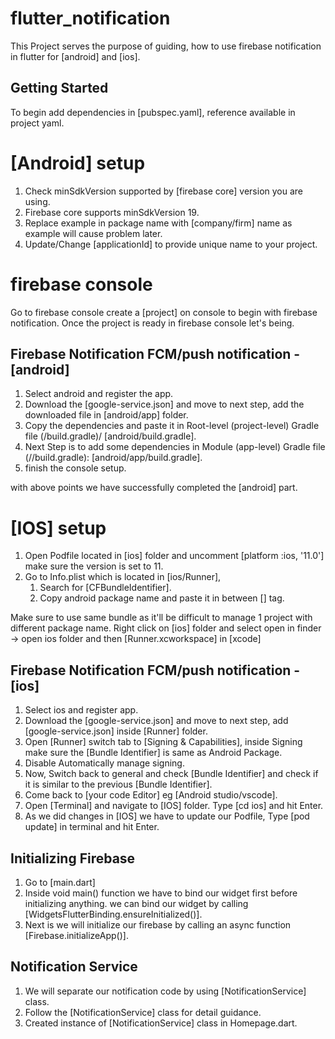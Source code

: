# flutter_notification

This Project serves the purpose of guiding,
how to use firebase notification in flutter for [android] and [ios].

## Getting Started

To begin add dependencies in [pubspec.yaml],
reference available in project yaml.

# [Android] setup

1. Check minSdkVersion supported by [firebase core] version you are using.
2. Firebase core supports minSdkVersion 19.
3. Replace example in package name with [company/firm] name as example will cause problem later.
4. Update/Change [applicationId] to provide unique name to your project.

# firebase console 

Go to firebase console create a [project] on console to begin with firebase notification.
Once the project is ready in firebase console let's being.

## Firebase Notification FCM/push notification - [android] 

1. Select android and register the app.
2. Download the [google-service.json] and move to next step, add the downloaded file in [android/app] folder.
3. Copy the dependencies and paste it in Root-level (project-level) Gradle file (<project>/build.gradle)/ [android/build.gradle].
4. Next Step is to add some dependencies in Module (app-level) Gradle file (<project>/<app-module>/build.gradle): [android/app/build.gradle].
5. finish the console setup.

with above points we have successfully completed the [android] part.

# [IOS] setup

1. Open Podfile located in [ios] folder and uncomment [platform :ios, '11.0'] make sure the version is set to 11.
2. Go to Info.plist which is located in [ios/Runner],
   1. Search for [CFBundleIdentifier].
   2. Copy android package name and paste it in between [<string>] tag.

Make sure to use same bundle as it'll be difficult to manage 1 project with different package name.
Right click on [ios] folder and select open in finder -> open ios folder and then [Runner.xcworkspace] in [xcode]

## Firebase Notification FCM/push notification - [ios]

1. Select ios and register app.
2. Download the [google-service.json] and move to next step, add [google-service.json] inside [Runner] folder.
3. Open [Runner] switch tab to [Signing & Capabilities], inside Signing make sure the [Bundle Identifier] is same as Android Package.
4. Disable Automatically manage signing. 
5. Now, Switch back to general and check [Bundle Identifier] and check if it is similar to the previous [Bundle Identifier].
6. Come back to [your code Editor] eg [Android studio/vscode].
7. Open [Terminal] and navigate to [IOS] folder. Type [cd ios] and hit Enter.
8. As we did changes in [IOS] we have to update our Podfile, Type [pod update] in terminal and hit Enter. 

## Initializing Firebase

1. Go to [main.dart]
2. Inside void main() function we have to bind our widget first before initializing anything. we can bind our widget by calling [WidgetsFlutterBinding.ensureInitialized()].
3. Next is we will initialize our firebase by calling an async function [Firebase.initializeApp()].

## Notification Service 

1. We will separate our notification code by using [NotificationService] class.
2. Follow the [NotificationService] class for detail guidance.
3. Created instance of [NotificationService] class in Homepage.dart.

